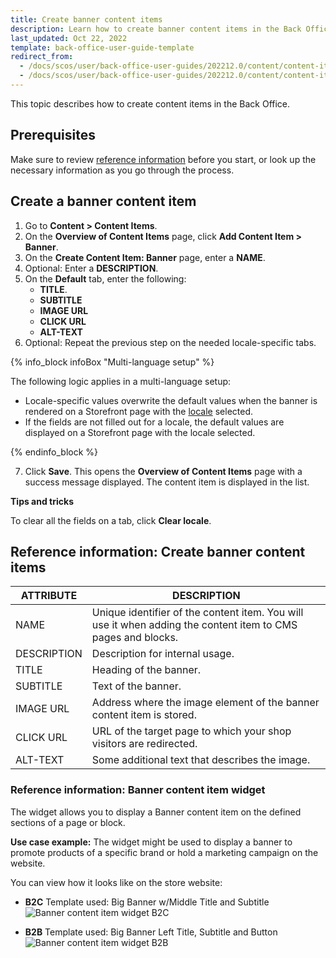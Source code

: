 ```yaml
---
title: Create banner content items
description: Learn how to create banner content items in the Back Office.
last_updated: Oct 22, 2022
template: back-office-user-guide-template
redirect_from:
  - /docs/scos/user/back-office-user-guides/202212.0/content/content-items/references/reference-information-content-item-widgets-types.html
  - /docs/scos/user/back-office-user-guides/202212.0/content/content-items/creating-content-items.html
---
```


This topic describes how to create content items in the Back Office.

## Prerequisites

Make sure to review [reference information](#reference-information-create-banner-content-items) before you start, or look up the necessary information as you go through the process.

## Create a banner content item

1. Go to **Content&nbsp;<span aria-label="and then">></span> Content Items**.
2. On the **Overview of Content Items** page, click **Add Content Item&nbsp;<span aria-label="and then">></span> Banner**.
3. On the **Create Content Item: Banner** page, enter a **NAME**.
4. Optional: Enter a **DESCRIPTION**.
5. On the **Default** tab, enter the following:
    * **TITLE**.
    * **SUBTITLE**
    * **IMAGE URL**
    * **CLICK URL**
    * **ALT-TEXT**
6. Optional: Repeat the previous step on the needed locale-specific tabs.

{% info_block infoBox "Multi-language setup" %}

The following logic applies in a multi-language setup:
* Locale-specific values overwrite the default values when the banner is rendered on a Storefront page with the [locale](/docs/scos/dev/back-end-development/data-manipulation/datapayload-conversion/multi-language-setup.html) selected.
* If the fields are not filled out for a locale, the default values are displayed on a Storefront page with the locale selected.

{% endinfo_block %}

7. Click **Save**.
    This opens the **Overview of Content Items** page with a success message displayed. The content item is displayed in the list.

**Tips and tricks**

To clear all the fields on a tab, click **Clear locale**.



## Reference information: Create banner content items

| ATTRIBUTE | DESCRIPTION |
| --- | --- |
| NAME | Unique identifier of the content item. You will use it when adding the content item to CMS pages and blocks. |
| DESCRIPTION | Description for internal usage. |
| TITLE |  Heading of the banner.|
| SUBTITLE| Text of the banner. |
| IMAGE URL | Address where the image element of the banner content item is stored.  |
| CLICK URL | URL of the target page to which your shop visitors are redirected. |
| ALT-TEXT | Some additional text that describes the image. |

### Reference information: Banner content item widget

The widget allows you to display a Banner content item on the defined sections of a page or block.

**Use case example:** The widget might be used to display a banner to promote products of a specific brand or hold a marketing campaign on the website.

You can view how it looks like on the store website:

* **B2C**
    Template used: Big Banner w/Middle Title and Subtitle
![Banner content item widget B2C](https://spryker.s3.eu-central-1.amazonaws.com/docs/User+Guides/Back+Office+User+Guides/Content+Management+System/Content+Item+Widgets/Content+Item+Widgets+types%3A+Reference+Information/banner-yves-b2c.gif)

* **B2B**
    Template used: Big Banner Left Title, Subtitle and Button
![Banner content item widget B2B](https://spryker.s3.eu-central-1.amazonaws.com/docs/User+Guides/Back+Office+User+Guides/Content+Management+System/Content+Item+Widgets/Content+Item+Widgets+types%3A+Reference+Information/banner-template-b2b.png)
